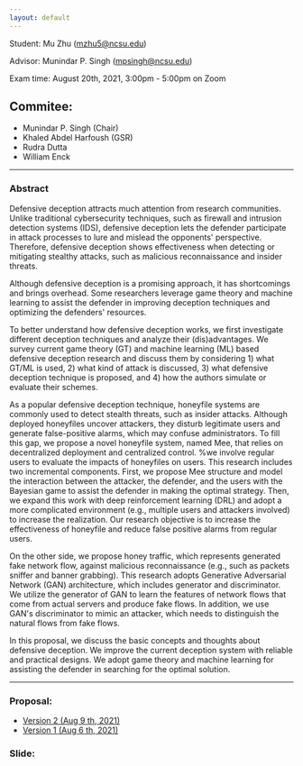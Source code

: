 ```yaml
---
layout: default
---
```


Student: Mu Zhu (mzhu5@ncsu.edu)

Advisor: Munindar P. Singh (mpsingh@ncsu.edu)

Exam time: August 20th, 2021, 3:00pm - 5:00pm on Zoom

## Commitee:
- Munindar P. Singh (Chair)
- Khaled Abdel Harfoush (GSR)
- Rudra Dutta
- William Enck

<hr />

### Abstract

Defensive deception attracts much attention from research communities. Unlike traditional cybersecurity techniques, such as firewall and intrusion detection systems (IDS), defensive deception lets the defender participate in attack processes to lure and mislead the opponents' perspective. Therefore, defensive deception shows effectiveness when detecting or mitigating stealthy attacks, such as malicious reconnaissance and insider threats.

Although defensive deception is a promising approach, it has shortcomings and brings overhead. Some researchers leverage game theory and machine learning to assist the defender in improving deception techniques and optimizing the defenders' resources. 

To better understand how defensive deception works, we first investigate different deception techniques and analyze their (dis)advantages. We survey current game theory (GT) and machine learning (ML) based defensive deception research and discuss them by considering 1) what GT/ML is used, 2) what kind of attack is discussed, 3) what defensive deception technique is proposed, and 4) how the authors simulate or evaluate their schemes.

As a popular defensive deception technique, honeyfile systems are commonly used to detect stealth threats, such as insider attacks. Although deployed honeyfiles uncover attackers, they disturb legitimate users and generate false-positive alarms, which may confuse administrators. To fill this gap, we propose a novel honeyfile system, named Mee, that relies on decentralized deployment and centralized control. 
%we involve regular users to evaluate the impacts of honeyfiles on users. 
This research includes two incremental components. First, we propose Mee structure and model the interaction between the attacker, the defender, and the users with the Bayesian game to assist the defender in making the optimal strategy. 
Then, we expand this work with deep reinforcement learning (DRL) and adopt a more complicated environment (e.g., multiple users and attackers involved) to increase the realization.
Our research objective is to increase the effectiveness of honeyfile and reduce false positive alarms from regular users.

On the other side, we propose honey traffic, which represents generated fake network flow, against malicious reconnaissance (e.g., such as packets sniffer and banner grabbing). This research adopts Generative Adversarial Network (GAN) architecture, which includes generator and discriminator. We utilize the generator of GAN to learn the features of network flows that come from actual servers and produce fake flows. In addition, we use GAN's discriminator to mimic an attacker, which needs to distinguish the natural flows from fake flows. 

In this proposal, we discuss the basic concepts and thoughts about defensive deception. We improve the current deception system with reliable and practical designs. We adopt game theory and machine learning for assisting the defender in searching for the optimal solution.

<hr />

### Proposal:
- [Version 2 (Aug 9 th, 2021)](./oral_proposal/second_version.pdf)
- [Version 1 (Aug 6 th, 2021)](./oral_proposal/first_version.pdf)

### Slide:

